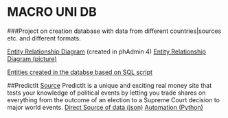 # MACRO UNI DB
###Project on creation database with data from different countries|sources etc. and different formats.

[Entity Relationship Diagram](https://github.com/alinavit/macro_uni/blob/main/01.%20ERD%20Pg%20Admin%204%20database%20m_uni.pgerd)
(created in phAdmin 4)
[Entity Relationship Diagram (picture)](https://github.com/alinavit/macro_uni/blob/main/02.%20ERD%20Pg%20Admin%204%20database%20m_uni%20PICTURE.png)

[Entities created in the databse based on SQL script](https://github.com/alinavit/macro_uni/blob/main/03.%20database_entities%20(EMPTY%20TABLES).sql)

##PredictIt
[Source](https://www.predictit.org/)
PredictIt is a unique and exciting real money site that tests your knowledge of political events by letting you trade shares on everything from the outcome of an election to a Supreme Court decision to major world events.
[Direct Source of data (json)](https://www.predictit.org/api/marketdata/all/)
[Automation (Python)](https://github.com/alinavit/macro_uni/blob/main/auto_predictit_markets_git.py)
